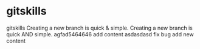 # gitskills
gitskills
Creating a new branch is quick & simple.
Creating a new branch is quick AND simple.
agfad5464646
add content
asdasdasd
fix bug
add new content

